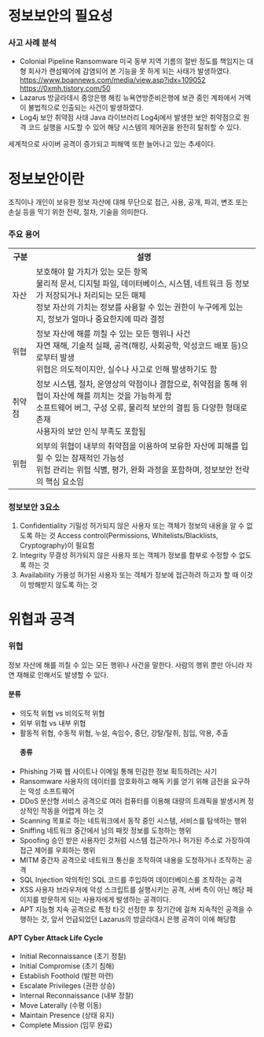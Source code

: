<h1 id="정보보안의-필요성">정보보안의 필요성</h1>
<h3 id="사고-사례-분석">사고 사례 분석</h3>
<ul>
<li>Colonial Pipeline Ransomware
미국 동부 지역 기름의 절반 정도를 책임지는 대형 회사가 랜섬웨어에 감염되어 본 기능을 못 하게 되는 사태가 발생하였다. 
<a href="https://www.boannews.com/media/view.asp?idx=109052">https://www.boannews.com/media/view.asp?idx=109052</a>
<a href="https://0xmh.tistory.com/50">https://0xmh.tistory.com/50</a></li>
<li>Lazarus 방글라데시 중앙은행 해킹 
뉴욕연방준비은행에 보관 중인 계좌에서 거액이 불법적으로 인출되는 사건이 발생하였다. </li>
<li>Log4j 보안 취약점 사태 
Java 라이브러리 Log4j에서 발생한 보안 취약점으로 원격 코드 실행을 시도할 수 있어 해당 시스템의 제어권을 완전히 탈취할 수 있다. </li>
</ul>
<p>세계적으로 사이버 공격이 증가되고 피해액 또한 늘어나고 있는 추세이다. </p>
<h1 id="정보보안이란">정보보안이란</h1>
<p>조직이나 개인이 보유한 정보 자산에 대해 무단으로 접근, 사용, 공개, 파괴, 변조 또는 손실 등을 막기 위한 전략, 절차, 기술을 의미한다. </p>
<h3 id="주요-용어">주요 용어</h3>
<table>
  <tr><th>구분</th><th>설명</th></tr>
  <tr><td>자산</td><td>보호해야 할 가치가 있는 모든 항목<br />물리적 문서, 디지털 파일, 데이터베이스, 시스템, 네트워크 등 정보가 저장되거나 처리되는 모든 매체<br />정보 자산의 가치는 정보를 사용할 수 있는 권한이 누구에게 있는지, 정보가 얼마나 중요한지에 따라 결정</td></tr>

  <tr><td>위협</td><td>정보 자산에 해를 끼칠 수 있는 모든 행위나 사건 <br />자연 재해, 기술적 실패, 공격(해킹, 사회공학, 악성코드 배포 등)으로부터 발생<br />위협은 의도적이지만, 실수나 사고로 인해 발생하기도 함</td></tr>

  <tr><td>취약점</td><td>정보 시스템, 절차, 운영상의 약점이나 결함으로, 취약점을 통해 위협이 자산에 해를 끼치는 것을 가능하게 함<br />소프트웨어 버그, 구성 오류, 물리적 보안의 결핍 등 다양한 형태로 존재<br />사용자의 보안 인식 부족도 포함됨</td></tr>
  <tr><td>위험</td><td>외부의 위협이 내부의 취약점을 이용하여 보유한 자산에 피해를 입힐 수 있는 잠재적인 가능성<br /> 위험 관리는 위험 식별, 평가, 완화 과정을 포함하며, 정보보안 전략의 핵심 요소임</td></tr>
</table>

<h3 id="정보보안-3요소">정보보안 3요소</h3>
<ol>
<li>Confidentiality 기밀성
허가되지 않은 사용자 또는 객체가 정보의 내용을 알 수 없도록 하는 것 
Access control(Permissions, Whitelists/Blacklists, Cryptography)이 필요함</li>
<li>Integrity 무결성
허가되지 않은 사용자 또는 객체가 정보를 함부로 수정할 수 없도록 하는 것 </li>
<li>Availability 가용성 
허가된 사용자 또는 객체가 정보에 접근하려 하고자 할 때 이것이 방해받지 않도록 하는 것</li>
</ol>
<h1 id="위협과-공격">위협과 공격</h1>
<h3 id="위협">위협</h3>
<p>정보 자산에 해를 끼칠 수 있는 모든 행위나 사건을 말한다. 사람의 행위 뿐만 아니라 자연 재해로 인해서도 발생할 수 있다. </p>
<h4 id="분류">분류</h4>
<ul>
<li>의도적 위협 vs 비의도적 위협</li>
<li>외부 위협 vs 내부 위협</li>
<li>활동적 위협, 수동적 위협, 누설, 속임수, 중단, 강탈/탈취, 침입, 악용, 추출<h4 id="종류">종류</h4>
</li>
<li>Phishing 
가짜 웹 사이트나 이메일 통해 민감한 정보 획득하려는 사기</li>
<li>Ransomware
사용자의 데이터를 암호화하고 해독 키를 얻기 위해 금전을 요구하는 악성 소프트웨어</li>
<li>DDoS
분산형 서비스 공격으로 여러 컴퓨터를 이용해 대량의 트래픽을 발생시켜 정상적인 작동을 어렵게 하는 것</li>
<li>Scanning
목표로 하는 네트워크에서 동작 중인 시스템, 서비스를 탐색하는 행위</li>
<li>Sniffing
네트워크 중간에서 남의 패킷 정보를 도청하는 행위</li>
<li>Spoofing
승인 받은 사용자인 것처럼 시스템 접근하거나 허가된 주소로 가장하여 접근 제어를 우회하는 행위</li>
<li>MITM
중간자 공격으로 네트워크 통신을 조작하여 내용을 도청하거나 조작하는 공격</li>
<li>SQL Injection
악의적인 SQL 코드를 주입하여 데이터베이스를 조작하는 공격</li>
<li>XSS
사용자 브라우저에 악성 스크립트를 실행시키는 공격, 서버 측이 아닌 해당 페이지를 방문하게 되는 사용자에게 발생하는 공격이다. </li>
<li>APT
지능형 지속 공격으로 특정 타깃 선정한 후 장기간에 걸쳐 지속적인 공격을 수행하는 것, 앞서 언급되었던 Lazarus의 방글라데시 은행 공격이 이에 해당함 </li>
</ul>
<h4 id="apt-cyber-attack-life-cycle">APT Cyber Attack Life Cycle</h4>
<ul>
<li>Initial Reconnaissance (초기 정찰)</li>
<li>Initial Compromise (초기 침해)</li>
<li>Establish Foothold (발판 마련)</li>
<li>Escalate Privileges (권한 상승)</li>
<li>Internal Reconnaissance (내부 정찰)</li>
<li>Move Laterally (수평 이동)</li>
<li>Maintain Presence (상태 유지)</li>
<li>Complete Mission (임무 완료)</li>
</ul>